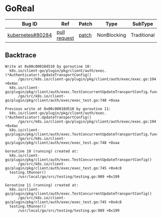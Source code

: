 
# GoReal

| Bug ID|  Ref | Patch | Type | SubType | SubsubType |
| ----  | ---- | ----  | ---- | ---- | ---- |
|[kubernetes#80284]|[pull request]|[patch]| NonBlocking | Traditional | Data Race |

[kubernetes#80284]:(kubernetes80284_test.go)
[patch]:https://github.com/kubernetes/kubernetes/pull/80284/files
[pull request]:https://github.com/kubernetes/kubernetes/pull/80284
 

## Backtrace

```
Write at 0x00c00010d510 by goroutine 10:
  k8s.io/client-go/plugin/pkg/client/auth/exec.(*Authenticator).UpdateTransportConfig()
      /go/src/k8s.io/client-go/plugin/pkg/client/auth/exec/exec.go:194 +0x4ac
  k8s.io/client-go/plugin/pkg/client/auth/exec.TestConcurrentUpdateTransportConfig.func3()
      /go/src/k8s.io/client-go/plugin/pkg/client/auth/exec/exec_test.go:748 +0xaa

Previous write at 0x00c00010d510 by goroutine 11:
  k8s.io/client-go/plugin/pkg/client/auth/exec.(*Authenticator).UpdateTransportConfig()
      /go/src/k8s.io/client-go/plugin/pkg/client/auth/exec/exec.go:194 +0x4ac
  k8s.io/client-go/plugin/pkg/client/auth/exec.TestConcurrentUpdateTransportConfig.func3()
      /go/src/k8s.io/client-go/plugin/pkg/client/auth/exec/exec_test.go:748 +0xaa

Goroutine 10 (running) created at:
  k8s.io/client-go/plugin/pkg/client/auth/exec.TestConcurrentUpdateTransportConfig()
      /go/src/k8s.io/client-go/plugin/pkg/client/auth/exec/exec_test.go:745 +0x4c8
  testing.tRunner()
      /usr/local/go/src/testing/testing.go:909 +0x199

Goroutine 11 (running) created at:
  k8s.io/client-go/plugin/pkg/client/auth/exec.TestConcurrentUpdateTransportConfig()
      /go/src/k8s.io/client-go/plugin/pkg/client/auth/exec/exec_test.go:745 +0x4c8
  testing.tRunner()
      /usr/local/go/src/testing/testing.go:909 +0x199
```

